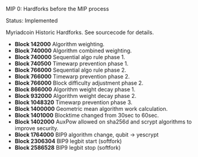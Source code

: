 MIP 0: Hardforks before the MIP process

Status: Implemented


Myriadcoin Historic Hardforks. See sourcecode for details.


* **Block  142000** Algorithm weighting.
* **Block  740000** Algorithm combined weighting.
* **Block  740000** Sequential algo rule phase 1.
* **Block  740500** Timewarp prevention phase 1.
* **Block  766000** Sequential algo rule phase 2.
* **Block  766000** Timewarp prevention phase 2.
* **Block  766000** Block difficulty adjustment phase 2.
* **Block  866000** Algorithm weight decay phase 1.
* **Block  932000** Algorithm weight decay phase 2.
* **Block 1048320** Timewarp prevention phase 3.
* **Block 1400000** Geometric mean algorithm work calculation.
* **Block 1401000** Blocktime changed from 30sec to 60sec.
* **Block 1402000** AuxPow allowed on sha256d and scrypt algorithms to improve security.
* **Block 1764000** BIP9 algorithm change, qubit -> yescrypt
* **Block 2306304** BIP9 legbit start (softfork)
* **Block 2586528** BIP9 legbit stop (softfork)
